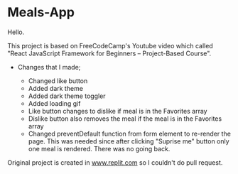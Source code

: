 # Meals-App #

Hello.

This project is based on FreeCodeCamp's Youtube video which called "React JavaScript Framework for Beginners – Project-Based Course".

* Changes that I made;

  * Changed like button
  * Added dark theme
  * Added dark theme toggler
  * Added loading gif
  * Like button changes to dislike if meal is in the Favorites array
  * Dislike button also removes the meal if the meal is in the Favorites array
  * Changed preventDefault function from form element to re-render the page. This was needed since after clicking "Suprise me" button only one meal is rendered. There    was no going back.

Original project is created in www.replit.com so I couldn't do pull request.  

